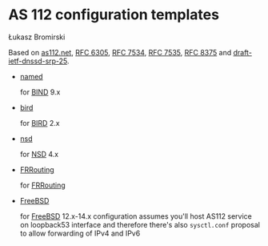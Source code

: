 # AS 112 configuration templates

Łukasz Bromirski

Based on [as112.net](https://as112.net/), [RFC 6305](https://www.rfc-editor.org/rfc/rfc6305), [RFC 7534](https://www.rfc-editor.org/rfc/rfc7534), [RFC 7535](https://www.rfc-editor.org/rfc/rfc7535), [RFC 8375](https://www.rfc-editor.org/rfc/rfc8375) and [draft-ietf-dnssd-srp-25](https://datatracker.ietf.org/doc/html/draft-ietf-dnssd-srp-25).

* [named](named/) 

  for [BIND](https://www.isc.org/bind/) 9.x

* [bird](bird/)

  for [BIRD](https://bird.network.cz/) 2.x

* [nsd](nsd/)

  for [NSD](https://www.nlnetlabs.nl/projects/nsd/about/) 4.x

* [FRRouting](FRRouting/)

  for [FRRouting](https://frrouting.org/)

* [FreeBSD](FreeBSD/)

  for [FreeBSD](https://www.freebsd.org/) 12.x-14.x
  configuration assumes you'll host AS112 service on loopback53 interface
  and therefore there's also `sysctl.conf` proposal to allow forwarding of IPv4 and IPv6


